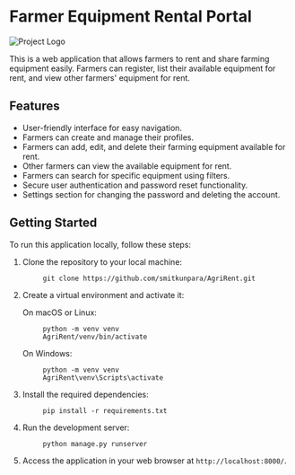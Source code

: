 # Farmer Equipment Rental Portal

![Project Logo](https://imagetolink.com/ib/u7YRfckarR.png)

This is a web application that allows farmers to rent and share farming equipment easily. Farmers can register, list their available equipment for rent, and view other farmers' equipment for rent.

## Features

- User-friendly interface for easy navigation.
- Farmers can create and manage their profiles.
- Farmers can add, edit, and delete their farming equipment available for rent.
- Other farmers can view the available equipment for rent.
- Farmers can search for specific equipment using filters.
- Secure user authentication and password reset functionality.
- Settings section for changing the password and deleting the account.

## Getting Started

To run this application locally, follow these steps:

1. Clone the repository to your local machine:

            git clone https://github.com/smitkunpara/AgriRent.git

2. Create a virtual environment and activate it:

      On macOS or Linux:

            python -m venv venv
            AgriRent/venv/bin/activate

      On Windows:

            python -m venv venv
            AgriRent\venv\Scripts\activate

3. Install the required dependencies:

            pip install -r requirements.txt

4. Run the development server:

            python manage.py runserver

5. Access the application in your web browser at `http://localhost:8000/`.

